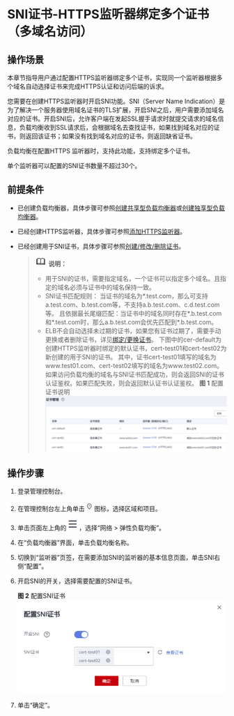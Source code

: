 # SNI证书-HTTPS监听器绑定多个证书（多域名访问）<a name="elb_ug_jt_0021"></a>

## 操作场景<a name="section740719161315"></a>

本章节指导用户通过配置HTTPS监听器绑定多个证书，实现同一个监听器根据多个域名自动选择证书来完成HTTPS认证和访问后端的诉求。

您需要在创建HTTPS监听器时开启SNI功能。SNI（Server Name Indication）是为了解决一个服务器使用域名证书的TLS扩展，开启SNI之后，用户需要添加域名对应的证书。开启SNI后，允许客户端在发起SSL握手请求时就提交请求的域名信息，负载均衡收到SSL请求后，会根据域名去查找证书，如果找到域名对应的证书，则返回该证书；如果没有找到域名对应的证书，则返回缺省证书。

负载均衡在配置HTTPS 监听器时，支持此功能，支持绑定多个证书。

单个监听器可以配置的SNI证书数量不超过30个。

## 前提条件<a name="section1392112210718"></a>

-   已创建负载均衡器，具体步骤可参照[创建共享型负载均衡器](创建共享型负载均衡器.md)或[创建独享型负载均衡器](创建独享型负载均衡器.md)。
-   已经创建HTTPS监听器，具体步骤可参照[添加HTTPS监听器](添加HTTPS监听器.md)。

-   已经创建用于SNI证书，具体步骤可参照[创建/修改/删除证书](创建-修改-删除证书.md)。

    >![](public_sys-resources/icon-note.gif) **说明：** 
    >-   用于SNI的证书，需要指定域名，一个证书可以指定多个域名。且指定的域名必须与证书中的域名保持一致。
    >-   SNI证书匹配规则：
    >    当证书的域名为\*.test.com，那么可支持a.test.com、b.test.com等，不支持a.b.test.com、c.d.test.com等。
    >    且依据最长尾缀匹配：当证书中的域名同时存在\*.b.test.com和\*.test.com时，那么a.b.test.com会优先匹配到\*.b.test.com。
    >-   ELB不会自动选择未过期的证书，如果您有证书过期了，需要手动更换或者删除证书，详见[绑定/更换证书](绑定-更换证书.md)。
    >下图中的cer-default为创建HTTPS监听器时绑定的默认证书，cert-test01和cert-test02为新创建的用于SNI的证书。
    >其中，证书cert-test01填写的域名为www.test01.com、cert-test02填写的域名为www.test02.com。
    >如果访问负载均衡的域名与SNI证书匹配成功，则会返回SNI的证书认证鉴权。如果匹配失败，则会返回默认证书认证鉴权。
    >**图 1**  配置证书说明<a name="fig2088924964117"></a>  
    >![](figures/配置证书说明.png "配置证书说明")


## 操作步骤<a name="section61198541679"></a>

1.  登录管理控制台。
2.  在管理控制台左上角单击![](figures/icon-region.png)图标，选择区域和项目。
3.  单击页面左上角的![](figures/icon-position.png)，选择“网络 \> 弹性负载均衡”。

1.  在“负载均衡器”界面，单击负载均衡名称。
2.  切换到“监听器”页签，在需要添加SNI的监听器的基本信息页面，单击SNI右侧“配置”。
3.  开启SNI的开关，选择需要配置的SNI证书。

    **图 2**  配置SNI证书<a name="fig184677173423"></a>  
    ![](figures/配置SNI证书.png "配置SNI证书")

4.  单击“确定”。

